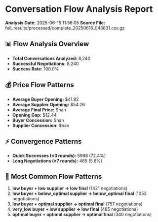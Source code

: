 # Conversation Flow Analysis Report
**Analysis Date:** 2025-06-16 11:56:05
**Source File:** full_results/processed/complete_20250616_043831.csv.gz

## 📊 Flow Analysis Overview

- **Total Conversations Analyzed:** 8,240
- **Successful Negotiations:** 8,240
- **Success Rate:** 100.0%

## 💰 Price Flow Patterns

- **Average Buyer Opening:** $41.82
- **Average Supplier Opening:** $54.26
- **Average Final Price:** $nan
- **Opening Gap:** $12.44
- **Buyer Concession:** $nan
- **Supplier Concession:** $nan

## ⚡ Convergence Patterns

- **Quick Successes (≤3 rounds):** 5968 (72.4%)
- **Long Negotiations (≥7 rounds):** 465 (5.6%)

## 🌊 Most Common Flow Patterns

1. **low buyer + low supplier → low final** (1421 negotiations)
2. **low buyer + below_optimal supplier → below_optimal final** (1053 negotiations)
3. **low buyer + optimal supplier → optimal final** (757 negotiations)
4. **very_low buyer + low supplier → low final** (485 negotiations)
5. **optimal buyer + optimal supplier → optimal final** (340 negotiations)

